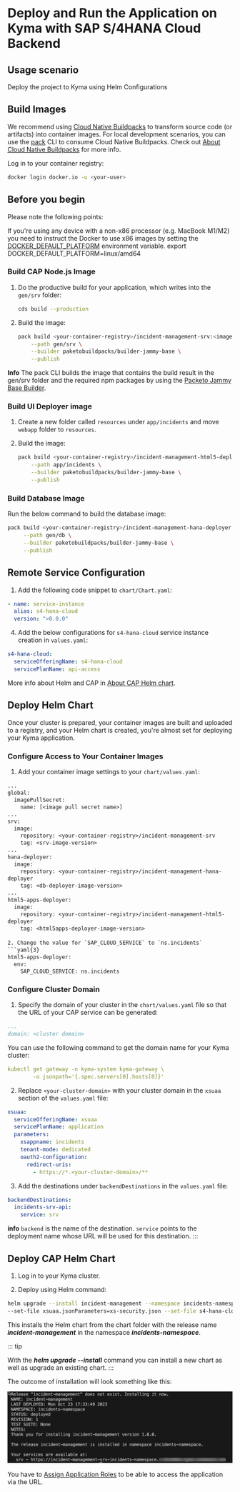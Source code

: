 # Deploy and Run the Application on Kyma with SAP S/4HANA Cloud Backend

## Usage scenario

Deploy the project to Kyma using Helm Configurations

## Build Images
We recommend using [Cloud Native Buildpacks](https://buildpacks.io/) to transform source code (or artifacts) into container images. For local development scenarios, you can use the [pack](https://buildpacks.io/docs/tools/pack/) CLI to consume Cloud Native Buildpacks. Check out [About Cloud Native Buildpacks](https://cap.cloud.sap/docs/guides/deployment/deploy-to-kyma?impl-variant=node#about-cloud-native-buildpacks) for more info.

Log in to your container registry:

```sh
docker login docker.io -u <your-user>

```
## Before you begin

Please note the following points:

If you're using any device with a non-x86 processor (e.g. MacBook M1/M2) you need to instruct the Docker to use x86 images by setting the [DOCKER_DEFAULT_PLATFORM](https://docs.docker.com/engine/reference/commandline/cli/#environment-variables) environment variable.
export DOCKER_DEFAULT_PLATFORM=linux/amd64

### Build CAP Node.js Image

1. Do the productive build for your application, which writes into the `gen/srv` folder:

    ```sh
    cds build --production
    ```

2. Build the image:

    ```sh
    pack build <your-container-registry>/incident-management-srv:<image-version> \
        --path gen/srv \
        --builder paketobuildpacks/builder-jammy-base \
        --publish
    ```

**Info**
The pack CLI builds the image that contains the build result in the gen/srv folder and the required npm packages by using the [Packeto Jammy Base Builder](https://github.com/paketo-buildpacks/builder-jammy-base).

### Build UI Deployer image

1. Create a new folder called `resources` under `app/incidents` and move `webapp` folder to `resources`.
2. Build the image:

    ```sh
    pack build <your-container-registry>/incident-management-html5-deployer:<image-version> \
        --path app/incidents \
        --builder paketobuildpacks/builder-jammy-base \
        --publish
    ```

### Build Database Image 

Run the below command to build the database image:

```sh
pack build <your-container-registry>/incident-management-hana-deployer:<image-version> \
     --path gen/db \
     --builder paketobuildpacks/builder-jammy-base \
     --publish
```

## Remote Service Configuration

1. Add the following code snippet to `chart/Chart.yaml`:

  ```yaml
  - name: service-instance
    alias: s4-hana-cloud
    version: ">0.0.0"
  ```

4. Add the below configurations for `s4-hana-cloud` service instance creation in `values.yaml`:

  ```yaml
  s4-hana-cloud:
    serviceOfferingName: s4-hana-cloud
    servicePlanName: api-access
  ```

More info about Helm and CAP in [About CAP Helm chart](https://cap.cloud.sap/docs/guides/deployment/deploy-to-kyma?impl-variant=node#about-cap-helm).


## Deploy Helm Chart
Once your cluster is prepared, your container images are built and uploaded to a registry, and your Helm chart is created, you're almost set for deploying your Kyma application.

### Configure Access to Your Container Images

1. Add your container image settings to your `chart/values.yaml`:

```yaml{4,7,8,9,13,14,18,19,23,24}
...
global:
  imagePullSecret:
    name: [<image pull secret name>] 
...
srv:
  image:
    repository: <your-container-registry>/incident-management-srv
    tag: <srv-image-version>
...
hana-deployer:
  image:
    repository: <your-container-registry>/incident-management-hana-deployer
    tag: <db-deployer-image-version>
...
html5-apps-deployer:
  image:
    repository: <your-container-registry>/incident-management-html5-deployer
    tag: <html5apps-deployer-image-version>

2. Change the value for `SAP_CLOUD_SERVICE` to `ns.incidents`
```yaml{3}
html5-apps-deployer:
  env:
    SAP_CLOUD_SERVICE: ns.incidents
```

### Configure Cluster Domain

1. Specify the domain of your cluster in the `chart/values.yaml` file so that the URL of your CAP service can be generated:

```yaml
...
domain: <cluster domain>

```
You can use the following command to get the domain name for your Kyma cluster:

```yaml
kubectl get gateway -n kyma-system kyma-gateway \
        -o jsonpath='{.spec.servers[0].hosts[0]}'
```

2. Replace `<your-cluster-domain>` with your cluster domain in the `xsuaa` section of the `values.yaml` file:
```yaml
xsuaa:
  serviceOfferingName: xsuaa
  servicePlanName: application
  parameters:
    xsappname: incidents
    tenant-mode: dedicated
    oauth2-configuration:
      redirect-uris:
        - https://*.<your-cluster-domain>/**

```
3. Add the destinations under `backendDestinations` in the `values.yaml` file:

```yaml
backendDestinations:
  incidents-srv-api:
    service: srv
```
**info**
`backend` is the name of the destination. `service` points to the deployment name whose URL will be used for this destination.
:::


## Deploy CAP Helm Chart

1. Log in to your Kyma cluster.

2. Deploy using Helm command:

  ```sh
  helm upgrade --install incident-management --namespace incidents-namespace ./chart \
  --set-file xsuaa.jsonParameters=xs-security.json --set-file s4-hana-cloud.jsonParameters=bupa.json
  ```
This installs the Helm chart from the chart folder with the release name ***incident-management*** in the namespace ***incidents-namespace***.

::: tip

With the ***helm upgrade --install*** command you can install a new chart as well as upgrade an existing chart.
:::

The outcome of installation will look something like this:

![deployed app](./images/deployedapp.png)

You have to [Assign Application Roles](https://developers.sap.com/tutorials/user-role-assignment.html) to be able to access the application via the URL.
